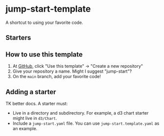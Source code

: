# jump-start-template

A shortcut to using your favorite code.

## Starters

## How to use this template

1. At [GitHub](https://github.com/kevinschaul/jump-start-template), click "Use this template" -> "Create a new repository"
2. Give your repository a name. Might I suggest "jump-start"?
3. On the `main` branch, add your favorite code!

## Adding a starter

TK better docs. A starter must:

- Live in a directory and subdirectory. For example, a d3 chart starter might live in `d3/Chart`.
- Include a `jump-start.yaml` file. You can use `jump-start.template.yaml` as an example.

